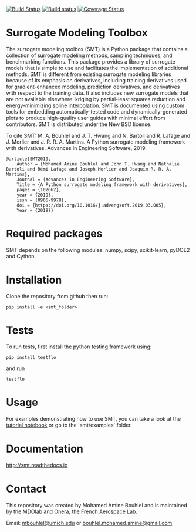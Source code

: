 [![Build Status](https://travis-ci.org/SMTorg/smt.svg?branch=master)](https://travis-ci.org/SMTorg/smt) [![Build status](https://ci.appveyor.com/api/projects/status/cqrslg4h2gqyn37d?svg=true)](https://ci.appveyor.com/project/relf/smt-07bo4) [![Coverage Status](https://coveralls.io/repos/github/SMTorg/smt/badge.svg?branch=master)](https://coveralls.io/github/SMTorg/smt?branch=master)


# Surrogate Modeling Toolbox
The surrogate modeling toolbox (SMT) is a Python package that contains a collection of surrogate modeling methods, sampling techniques, and benchmarking functions. This package provides a library of surrogate models that is simple to use and facilitates the implementation of additional methods.
SMT is different from existing surrogate modeling libraries because of its emphasis on derivatives, including training derivatives used for gradient-enhanced modeling, prediction derivatives, and derivatives with respect to the training data.
It also includes new surrogate models that are not available elsewhere: kriging by partial-least squares reduction and energy-minimizing spline interpolation.
SMT is documented using custom tools for embedding automatically-tested code and dynamically-generated plots to produce high-quality user guides with minimal effort from contributors.
SMT is distributed under the New BSD license.

To cite SMT: M. A. Bouhlel and J. T. Hwang and N. Bartoli and R. Lafage and J. Morlier and J. R. R. A. Martins. A Python surrogate modeling framework with derivatives. Advances in Engineering Software, 2019.

```
@article{SMT2019,
	Author = {Mohamed Amine Bouhlel and John T. Hwang and Nathalie Bartoli and Rémi Lafage and Joseph Morlier and Joaquim R. R. A. Martins},
	Journal = {Advances in Engineering Software},
	Title = {A Python surrogate modeling framework with derivatives},
	pages = {102662},
	year = {2019},
	issn = {0965-9978},
	doi = {https://doi.org/10.1016/j.advengsoft.2019.03.005},
	Year = {2019}}
```

# Required packages
SMT depends on the following modules: numpy, scipy, scikit-learn, pyDOE2 and Cython. 

# Installation
Clone the repository from github then run:

```
pip install -e <smt_folder>
```

# Tests
To run tests, first install the python testing framework using:

```
pip install testflo
```

and run

```
testflo
```

# Usage
For examples demonstrating how to use SMT, you can take a look at the [tutorial notebook](tutorial/SMT_Tutorial.ipynb) or go to the 'smt/examples' folder.

# Documentation
http://smt.readthedocs.io

# Contact
This repository was created by Mohamed Amine Bouhlel and is maintained by the [MDOlab](https://github.com/mdolab) and [Onera, the French Aerospace Lab](https://github.com/OneraHub).


Email: mbouhlel@umich.edu or bouhlel.mohamed.amine@gmail.com
